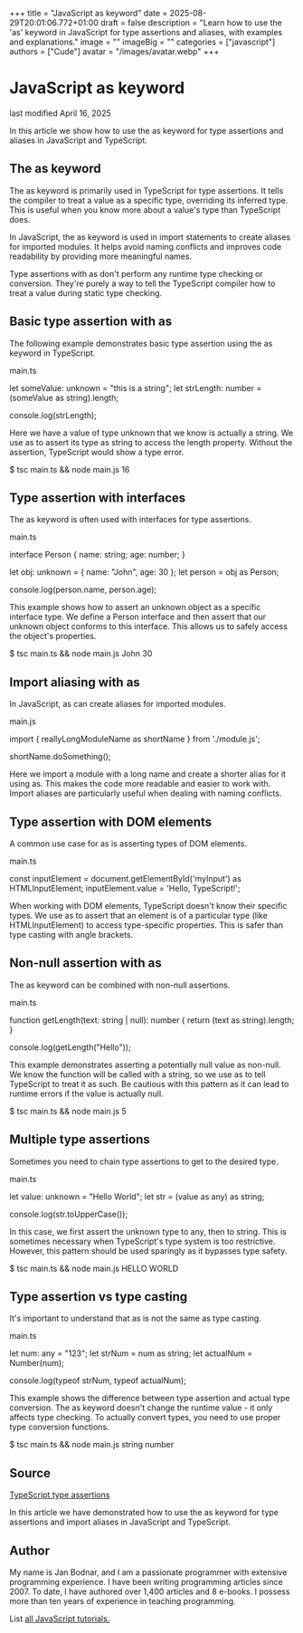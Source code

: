 +++
title = "JavaScript as keyword"
date = 2025-08-29T20:01:06.772+01:00
draft = false
description = "Learn how to use the 'as' keyword in JavaScript for type assertions and aliases, with examples and explanations."
image = ""
imageBig = ""
categories = ["javascript"]
authors = ["Cude"]
avatar = "/images/avatar.webp"
+++

# JavaScript as keyword

last modified April 16, 2025

In this article we show how to use the as keyword for type assertions
and aliases in JavaScript and TypeScript.

## The as keyword

The as keyword is primarily used in TypeScript for type assertions.
It tells the compiler to treat a value as a specific type, overriding its
inferred type. This is useful when you know more about a value's type than
TypeScript does.

In JavaScript, the as keyword is used in import statements to create
aliases for imported modules. It helps avoid naming conflicts and improves code
readability by providing more meaningful names.

Type assertions with as don't perform any runtime type checking or
conversion. They're purely a way to tell the TypeScript compiler how to treat a
value during static type checking.

## Basic type assertion with as

The following example demonstrates basic type assertion using the as
keyword in TypeScript.

main.ts
  

let someValue: unknown = "this is a string";
let strLength: number = (someValue as string).length;

console.log(strLength);

Here we have a value of type unknown that we know is actually a
string. We use as to assert its type as string to access the length
property. Without the assertion, TypeScript would show a type error.

$ tsc main.ts &amp;&amp; node main.js
16

## Type assertion with interfaces

The as keyword is often used with interfaces for type assertions.

main.ts
  

interface Person {
    name: string;
    age: number;
}

let obj: unknown = { name: "John", age: 30 };
let person = obj as Person;

console.log(person.name, person.age);

This example shows how to assert an unknown object as a specific interface type.
We define a Person interface and then assert that our unknown object conforms to
this interface. This allows us to safely access the object's properties.

$ tsc main.ts &amp;&amp; node main.js
John 30

## Import aliasing with as

In JavaScript, as can create aliases for imported modules.

main.js
  

import { reallyLongModuleName as shortName } from './module.js';

shortName.doSomething();

Here we import a module with a long name and create a shorter alias for it using
as. This makes the code more readable and easier to work with.
Import aliases are particularly useful when dealing with naming conflicts.

## Type assertion with DOM elements

A common use case for as is asserting types of DOM elements.

main.ts
  

const inputElement = document.getElementById('myInput') as HTMLInputElement;
inputElement.value = 'Hello, TypeScript!';

When working with DOM elements, TypeScript doesn't know their specific types.
We use as to assert that an element is of a particular type (like
HTMLInputElement) to access type-specific properties. This is safer than type
casting with angle brackets.

## Non-null assertion with as

The as keyword can be combined with non-null assertions.

main.ts
  

function getLength(text: string | null): number {
    return (text as string).length;
}

console.log(getLength("Hello"));

This example demonstrates asserting a potentially null value as non-null. We know
the function will be called with a string, so we use as to tell
TypeScript to treat it as such. Be cautious with this pattern as it can lead to
runtime errors if the value is actually null.

$ tsc main.ts &amp;&amp; node main.js
5

## Multiple type assertions

Sometimes you need to chain type assertions to get to the desired type.

main.ts
  

let value: unknown = "Hello World";
let str = (value as any) as string;

console.log(str.toUpperCase());

In this case, we first assert the unknown type to any, then to
string. This is sometimes necessary when TypeScript's type system
is too restrictive. However, this pattern should be used sparingly as it
bypasses type safety.

$ tsc main.ts &amp;&amp; node main.js
HELLO WORLD

## Type assertion vs type casting

It's important to understand that as is not the same as type casting.

main.ts
  

let num: any = "123";
let strNum = num as string;
let actualNum = Number(num);

console.log(typeof strNum, typeof actualNum);

This example shows the difference between type assertion and actual type
conversion. The as keyword doesn't change the runtime value - it
only affects type checking. To actually convert types, you need to use proper
type conversion functions.

$ tsc main.ts &amp;&amp; node main.js
string number

## Source

[TypeScript type assertions](https://www.typescriptlang.org/docs/handbook/2/everyday-types.html#type-assertions)

In this article we have demonstrated how to use the as keyword for type assertions
and import aliases in JavaScript and TypeScript.

## Author

My name is Jan Bodnar, and I am a passionate programmer with extensive
programming experience. I have been writing programming articles since 2007.
To date, I have authored over 1,400 articles and 8 e-books. I possess more
than ten years of experience in teaching programming.

List [all JavaScript tutorials.](/all/#js)
